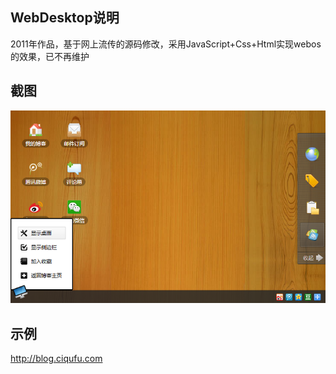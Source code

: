 ## WebDesktop说明
2011年作品，基于网上流传的源码修改，采用JavaScript+Css+Html实现webos的效果，已不再维护

## 截图

![webdesktop](https://github.com/anruyi/anruyi.github.io/blob/master/webdesktop-preview.png)

## 示例
http://blog.ciqufu.com






